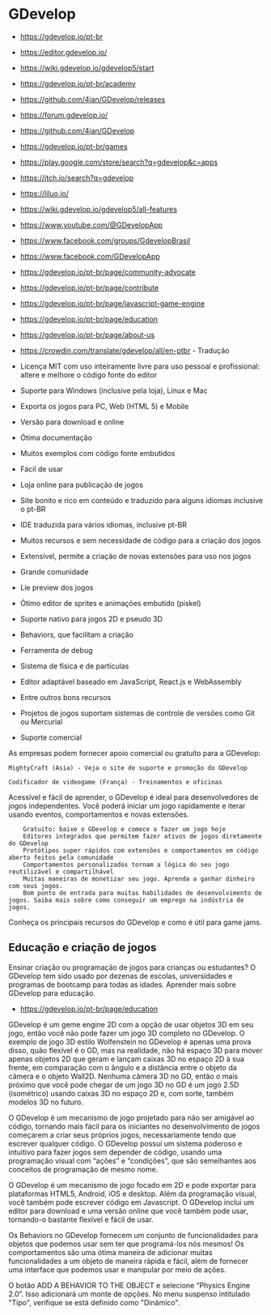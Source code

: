 # GDevelop

- https://gdevelop.io/pt-br
- https://editor.gdevelop.io/
- https://wiki.gdevelop.io/gdevelop5/start
- https://gdevelop.io/pt-br/academy
- https://github.com/4ian/GDevelop/releases
- https://forum.gdevelop.io/
- https://github.com/4ian/GDevelop
- https://gdevelop.io/pt-br/games
- https://play.google.com/store/search?q=gdevelop&c=apps
- https://itch.io/search?q=gdevelop
- https://liluo.io/
- https://wiki.gdevelop.io/gdevelop5/all-features
- https://www.youtube.com/@GDevelopApp
- https://www.facebook.com/groups/GdevelopBrasil
- https://www.facebook.com/GDevelopApp
- https://gdevelop.io/pt-br/page/community-advocate
- https://gdevelop.io/pt-br/page/contribute
- https://gdevelop.io/pt-br/page/javascript-game-engine
- https://gdevelop.io/pt-br/page/education
- https://gdevelop.io/pt-br/page/about-us
- https://crowdin.com/translate/gdevelop/all/en-ptbr - Tradução

- Licença MIT com uso inteiramente livre para uso pessoal e profissional: altere e melhore o código fonte do editor
- Suporte para Windows (inclusive pela loja), Linux e Mac
- Exporta os jogos para PC, Web (HTML 5) e Mobile
- Versão para download e online
- Ótima documentação
- Muitos exemplos com código fonte embutidos
- Fácil de usar
- Loja online para publicação de jogos
- Site bonito e rico em conteúdo e traduzido para alguns idiomas inclusive o pt-BR
- IDE traduzida para vários idiomas, inclusive pt-BR
- Muitos recursos e sem necessidade de código para a criação dos jogos
- Extensível, permite a criação de novas extensões para uso nos jogos
- Grande comunidade
- Lie preview dos jogos
- Ótimo editor de sprites e animações embutido (piskel)
- Suporte nativo para jogos 2D e pseudo 3D
- Behaviors, que facilitam a criação
- Ferramenta de debug
- Sistema de física e de partículas
- Editor adaptável baseado em JavaScript, React.js e WebAssembly
- Entre outros bons recursos
- Projetos de jogos suportam sistemas de controle de versões como Git ou Mercurial
- Suporte comercial

As empresas podem fornecer apoio comercial ou gratuito para a GDevelop:

    MightyCraft (Asia) - Veja o site de suporte e promoção do GDevelop

    Codificador de videogame (França) - Treinamentos e oficinas

Acessível e fácil de aprender, o GDevelop é ideal para desenvolvedores de jogos independentes. Você poderá iniciar um jogo rapidamente e iterar usando eventos, comportamentos e novas extensões.
```
    Gratuito: baixe o GDevelop e comece a fazer um jogo hoje
    Editores integrados que permitem fazer ativos de jogos diretamente do GDevelop
    Protótipos super rápidos com extensões e comportamentos em código aberto feitos pela comunidade
    Comportamentos personalizados tornam a lógica do seu jogo reutilizável e compartilhável
    Muitas maneiras de monetizar seu jogo. Aprenda a ganhar dinheiro com seus jogos.
    Bom ponto de entrada para muitas habilidades de desenvolvimento de jogos. Saiba mais sobre como conseguir um emprego na indústria de jogos.
```
Conheça os principais recursos do GDevelop e como é útil para game jams.

## Educação e criação de jogos

Ensinar criação ou programação de jogos para crianças ou estudantes? O GDevelop tem sido usado por dezenas de escolas, universidades e programas de bootcamp para todas as idades. Aprender mais sobre GDevelop para educação.

- https://gdevelop.io/pt-br/page/education

GDevelop é um geme engine 2D com a opção de usar objetos 3D em seu jogo, então você não pode fazer um jogo 3D completo no GDevelop. O exemplo de jogo 3D estilo Wolfenstein no GDevelop é apenas uma prova disso, quão flexível é o GD, mas na realidade, não há espaço 3D para mover apenas objetos 2D que geram e lançam caixas 3D no espaço 2D à sua frente, em comparação com o ângulo e a distância entre o objeto da câmera e o objeto Wall2D. Nenhuma câmera 3D no GD, então o mais próximo que você pode chegar de um jogo 3D no GD é um jogo 2.5D (isométrico) usando caixas 3D no espaço 2D e, com sorte, também modelos 3D no futuro.

O GDevelop é um mecanismo de jogo projetado para não ser amigável ao código, tornando mais fácil para os iniciantes no desenvolvimento de jogos começarem a criar seus próprios jogos, necessariamente tendo que escrever qualquer código. O GDevelop possui um sistema poderoso e intuitivo para fazer jogos sem depender de código, usando uma programação visual com “ações” e “condições”, que são semelhantes aos conceitos de programação de mesmo nome.

O GDevelop é um mecanismo de jogo focado em 2D e pode exportar para plataformas HTML5, Android, iOS e desktop. Além da programação visual, você também pode escrever código em Javascript. O GDevelop inclui um editor para download e uma versão online que você também pode usar, tornando-o bastante flexível e fácil de usar.

Os Behaviors no GDevelop fornecem um conjunto de funcionalidades para objetos que podemos usar sem ter que programá-los nós mesmos! Os comportamentos são uma ótima maneira de adicionar muitas funcionalidades a um objeto de maneira rápida e fácil, além de fornecer uma interface que podemos usar e manipular por meio de ações.

O botão ADD A BEHAVIOR TO THE OBJECT e selecione “Physics Engine 2.0”. Isso adicionará um monte de opções. No menu suspenso intitulado "Tipo", verifique se está definido como "Dinâmico".


